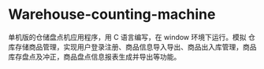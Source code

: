# Warehouse-counting-machine
单机版的仓储盘点机应用程序，用 C 语言编写，在 window 环境下运行。模拟 仓库存储商品管理，实现用户登录注册、商品信息导入导出、商品出入库管理，商品库存盘点及冲正，商品盘点信息报表生成并导出等功能。
